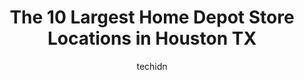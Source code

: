 ---
layout: ampstory
image: https://i0.wp.com/www.depkes.org/wp-content/uploads/2023/06/home-depot-0-in-houston-tx-1685965098.jpeg?resize=640,853
author: techidn
featured: false
description: Discover the impressive array of Home Depot options in Houston TX, where you can find 10 of the largest Home Depot establishments in the area. From renowned classics to hidden gems, Houston 
title: The 10 Largest Home Depot Store Locations in Houston TX
cover:
   title: The 10 Largest Home Depot Store Locations in Houston TX
   subtitle: Rickpate
   background: https://www.depkes.org/wp-content/uploads/2023/06/home-depot-0-in-houston-tx-1685965098.jpeg

pages: 
 - layout: thirds
   top: <h1>#1 The Home Depot</h1>
   bottom: "<p>Great Home Depot experience. They have everything you need in regards to home decor, building, gardening, pretty much anything to do with your house you can find it here.</p>"
   background: https://www.depkes.org/wp-content/uploads/2023/06/home-depot-1-in-houston-tx-1685965099.jpeg
   backgroundblur: true
 - layout: thirds
   top: <h1>#2 The Home Depot</h1>
   bottom: "<p>10600 Eastex Fwy, Houston, TX 77093, United States</p>"
   background: https://www.depkes.org/wp-content/uploads/2023/06/home-depot-2-in-houston-tx-1685965099.jpeg
   cta:
      link: https://www.depkes.org/blog/the-10-largest-home-depot-store-locations-in-houston-tx/
      text: The 10 Largest Home Depot Store Locations in Houston TX
 - layout: thirds
   top: <h1>#3 The Home Depot</h1>
   bottom: "<p>10707 North Fwy, Houston, TX 77037, United States</p>"
   background: https://www.depkes.org/wp-content/uploads/2023/06/home-depot-3-in-houston-tx-1685965099.jpeg
   cta:
      link: https://www.depkes.org/blog/the-10-largest-home-depot-store-locations-in-houston-tx/
      text: The 10 Largest Home Depot Store Locations in Houston TX
 - layout: thirds
   top: <h1>#4 The Home Depot</h1>
   bottom: "<p>5445 W Loop S, Houston, TX 77081, United States</p>"
   background: https://images.unsplash.com/photo-1510906594845-bc082582c8cc?ixlib=rb-4.0.3&ixid=MnwxMjA3fDB8MHxwaG90by1wYWdlfHx8fGVufDB8fHx8&auto=format&fit=crop&w=640&h=853&q=80
   cta:
      link: https://www.depkes.org/blog/the-10-largest-home-depot-store-locations-in-houston-tx/
      text: The 10 Largest Home Depot Store Locations in Houston TX
 - layout: thirds
   top: <h1>#5 The Home Depot</h1>
   bottom: "<p>6800 W Sam Houston Pkwy S, Houston, TX 77072, United States</p>"
   background: https://images.unsplash.com/photo-1599422314077-f4dfdaa4cd09?ixlib=rb-4.0.3&ixid=MnwxMjA3fDB8MHxwaG90by1wYWdlfHx8fGVufDB8fHx8&auto=format&fit=crop&w=640&h=853&q=80
   cta:
      link: https://www.depkes.org/blog/the-10-largest-home-depot-store-locations-in-houston-tx/
      text: The 10 Largest Home Depot Store Locations in Houston TX
 - layout: thirds
   top: <h1>#6 The Home Depot</h1>
   bottom: "<p>14085 Northwest Fwy, Houston, TX 77040, United States</p>"
   background: https://images.unsplash.com/photo-1522441815192-d9f04eb0615c?ixlib=rb-4.0.3&ixid=MnwxMjA3fDB8MHxwaG90by1wYWdlfHx8fGVufDB8fHx8&auto=format&fit=crop&w=640&h=853&q=80
   cta:
      link: https://www.depkes.org/blog/the-10-largest-home-depot-store-locations-in-houston-tx/
      text: The 10 Largest Home Depot Store Locations in Houston TX
 - layout: thirds
   top: <h1>#7 The Home Depot</h1>
   bottom: "<p>13400 Market St, Houston, TX 77015, United States</p>"
   background: https://images.unsplash.com/photo-1536745287225-21d689278fd1?ixlib=rb-4.0.3&ixid=MnwxMjA3fDB8MHxwaG90by1wYWdlfHx8fGVufDB8fHx8&auto=format&fit=crop&w=640&h=853&q=80
   cta:
      link: https://www.depkes.org/blog/the-10-largest-home-depot-store-locations-in-houston-tx/
      text: The 10 Largest Home Depot Store Locations in Houston TX
 - layout: thirds
   middle: Continue reading...
   background: https://images.unsplash.com/photo-1541356665065-22676f35dd40?ixlib=rb-4.0.3&ixid=MnwxMjA3fDB8MHxwaG90by1wYWdlfHx8fGVufDB8fHx8&auto=format&fit=crop&w=640&h=853&q=80
   cta:
      link: https://www.depkes.org/blog/the-10-largest-home-depot-store-locations-in-houston-tx/
      text: The 10 Largest Home Depot Store Locations in Houston TX
      
---
